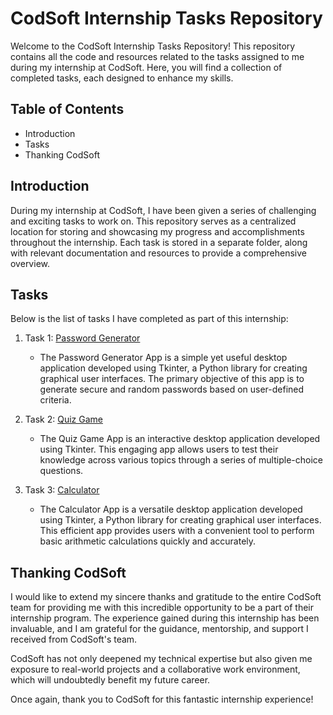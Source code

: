 # CodSoft Internship Tasks Repository
Welcome to the CodSoft Internship Tasks Repository! This repository contains all the code and resources related to the tasks assigned to me during my internship at CodSoft. Here, you will find a collection of completed tasks, each designed to enhance my skills.

## Table of Contents
- Introduction
- Tasks
- Thanking CodSoft

## Introduction 
During my internship at CodSoft, I have been given a series of challenging and exciting tasks to work on. This repository serves as a centralized location for storing and showcasing my progress and accomplishments throughout the internship. Each task is stored in a separate folder, along with relevant documentation and resources to provide a comprehensive overview.

## Tasks
Below is the list of tasks I have completed as part of this internship:

1. Task 1: [Password Generator](https://github.com/Ashwani2529/CODSOFT/tree/main/Password-Generator)
    - The Password Generator App is a simple yet useful desktop application developed using Tkinter, a Python library for creating graphical user interfaces. The primary objective of this app is to generate secure and random passwords based on user-defined criteria.
    

2. Task 2: [Quiz Game](https://github.com/Ashwani2529/CODSOFT/tree/main/Quiz-Game)
   - The Quiz Game App is an interactive desktop application developed using Tkinter. This engaging app allows users to test their knowledge across various topics through a series of multiple-choice questions.


3. Task 3: [Calculator](https://github.com/Ashwani2529/CODSOFT/tree/main/Calculator-App)
   - The Calculator App is a versatile desktop application developed using Tkinter, a Python library for creating graphical user interfaces. This efficient app provides users with a convenient tool to perform basic arithmetic calculations quickly and accurately.

## Thanking CodSoft
I would like to extend my sincere thanks and gratitude to the entire CodSoft team for providing me with this incredible opportunity to be a part of their internship program. The experience gained during this internship has been invaluable, and I am grateful for the guidance, mentorship, and support I received from CodSoft's team.

CodSoft has not only deepened my technical expertise but also given me exposure to real-world projects and a collaborative work environment, which will undoubtedly benefit my future career.

Once again, thank you to CodSoft for this fantastic internship experience!

